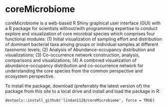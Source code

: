 # coreMicrobiome

coreMicrobiome is a web-based R Shiny graphical user interface (GUI) with a R package for scientists without/with programming expertise to conduct explore and visualization of core microbial species which comprises four functional modules: (1) Initial visualization of sampling effort and distribution of dominant bacterial taxa among groups or individual samples at different taxonomic levels; (2) Analysis of Abundance-occupancy distribution and visualizations; (3) Co-occurrence network construction, analysis, comparisons and visualizations; (4) A combined visualization of abundance-occupancy distribution and co-occurrence network for understanding the core species from the common perspective and ecosystem perspective.

To install the package, download (preferrably the latest version of) the package from this site to a local drive and install and load the package in R:
    
    devtools::install_github('lindan1128/coreMicrobiome', force = TRUE)
